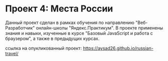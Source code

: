 # Проект 4: Места России

Данный проект сделан в рамках обучения по направлению "Веб-Разработчик" онлайн-школы "Яндекс.Практикум". В проекте применены знания и навыки, изученные в курсе "Базовый JavaScript и работа с браузером", а также в предыдущих курсах. 

ссылка на опукликованный проект: https://aysad26.github.io/russian-travel/




